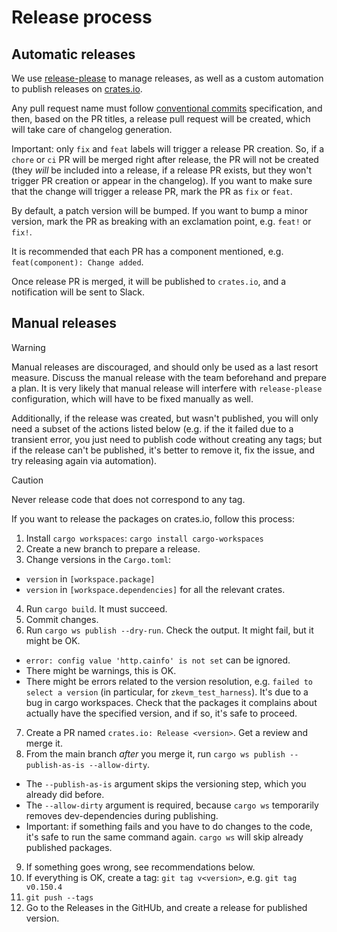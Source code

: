 # Release process

## Automatic releases

We use [release-please](https://github.com/googleapis/release-please) to manage releases, as well
as a custom automation to publish releases on [crates.io](https://crates.io/).

Any pull request name must follow [conventional commits](https://www.conventionalcommits.org/en/v1.0.0/)
specification, and then, based on the PR titles, a release pull request will be created, which
will take care of changelog generation.

Important: only `fix` and `feat` labels will trigger a release PR creation. So, if a `chore` or `ci`
PR will be merged right after release, the PR will not be created (they _will_ be included into a release,
if a release PR exists, but they won't trigger PR creation or appear in the changelog). If you want to make
sure that the change will trigger a release PR, mark the PR as `fix` or `feat`.

By default, a patch version will be bumped. If you want to bump a minor version, mark the PR as breaking with
an exclamation point, e.g. `feat!` or `fix!`.

It is recommended that each PR has a component mentioned, e.g. `feat(component): Change added`.

Once release PR is merged, it will be published to `crates.io`, and a notification will be sent to Slack.

## Manual releases

> [!WARNING]  
> Manual releases are discouraged, and should only be used as a last resort measure.
> Discuss the manual release with the team beforehand and prepare a plan.
> It is very likely that manual release will interfere with `release-please` configuration,
> which will have to be fixed manually as well.
>
> Additionally, if the release was created, but wasn't published, you will only need a subset
> of the actions listed below (e.g. if the it failed due to a transient error, you just need to
> publish code without creating any tags; but if the release can't be published, it's better to
> remove it, fix the issue, and try releasing again via automation).

> [!CAUTION]
> Never release code that does not correspond to any tag.

If you want to release the packages on crates.io, follow this process:

1. Install `cargo workspaces`: `cargo install cargo-workspaces`
2. Create a new branch to prepare a release.
3. Change versions in the `Cargo.toml`:
  - `version` in `[workspace.package]`
  - `version` in `[workspace.dependencies]` for all the relevant crates.
4. Run `cargo build`. It must succeed.
5. Commit changes.
6. Run `cargo ws publish --dry-run`. Check the output. It might fail, but it might be OK.
  - `error: config value 'http.cainfo' is not set` can be ignored.
  - There might be warnings, this is OK.
  - There might be errors related to the version resolution, e.g. `failed to select a version`
    (in particular, for `zkevm_test_harness`). It's due to a bug in cargo workspaces.
    Check that the packages it complains about actually have the specified version, and if so,
    it's safe to proceed.
7. Create a PR named `crates.io: Release <version>`. Get a review and merge it.
8. From the main branch _after_ you merge it, run `cargo ws publish --publish-as-is --allow-dirty`.
  - The `--publish-as-is` argument skips the versioning step, which you already did before.
  - The `--allow-dirty` argument is required, because `cargo ws` temporarily removes dev-dependencies
    during publishing.
  - Important: if something fails and you have to do changes to the code, it's safe to run the same
    command again. `cargo ws` will skip already published packages.
9. If something goes wrong, see recommendations below.
10. If everything is OK, create a tag: `git tag v<version>`, e.g. `git tag v0.150.4`
11. `git push --tags`
12. Go to the Releases in the GitHUb, and create a release for published version.
